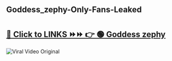
 ## Goddess_zephy-Only-Fans-Leaked

# <h2><a href="https://clipsfans.com/Goddess_zephy&ref=git">🔗 Click to LINKS ⏩⏩ 👉 🟢 Goddess zephy </a></h2>

<a href="https://clipsfans.com/Goddess_zephy&ref=git" rel="nofollow" data-target="animated-image.originalLink"><img src="https://i.ibb.co.com/xMMVF88/686577567.gif" alt="Viral Video Original" style="max-width: 100%; display: inline-block;" data-target="animated-image.originalImage"></a>

